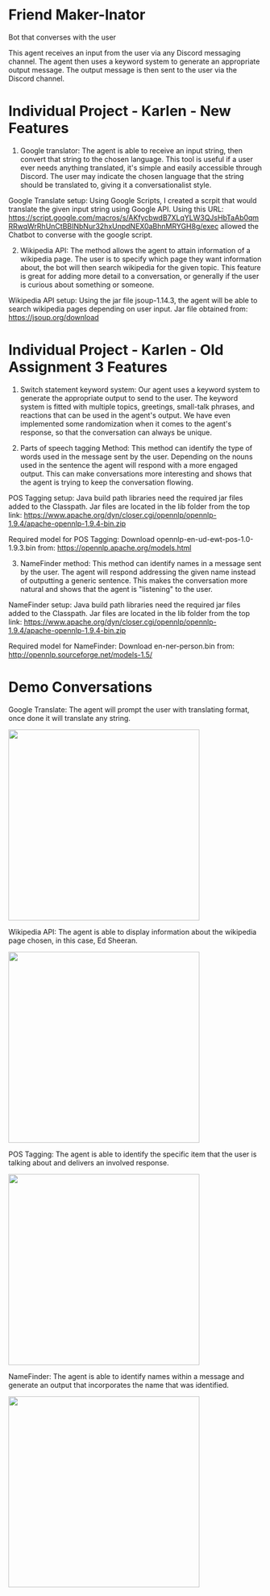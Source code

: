 # Friend Maker-Inator
Bot that converses with the user

This agent receives an input from the user via any Discord messaging channel. The agent then uses a keyword system to generate an appropriate output message. The output message is then sent to the user via the Discord channel.

# Individual Project - Karlen - New Features
1. Google translator: The agent is able to receive an input string, then convert that string to the chosen language. This tool is useful if a user ever needs anything translated, it's simple and easily accessible through Discord. The user may indicate the chosen language that the string should be translated to, giving it a conversationalist style.

Google Translate setup: Using Google Scripts, I created a scrpit that would translate the given input string using Google API. Using this URL: https://script.google.com/macros/s/AKfycbwdB7XLqYLW3QJsHbTaAb0qmRRwqWrRhUnCtBBINbNur32hxUnpdNEX0aBhnMRYGH8g/exec allowed the Chatbot to converse with the google script.

2. Wikipedia API: The method allows the agent to attain information of a wikipedia page. The user is to specify which page they want information about, the bot will then search wikipedia for the given topic. This feature is great for adding more detail to a conversation, or generally if the user is curious about something or someone. 

Wikipedia API setup: Using the jar file jsoup-1.14.3, the agent will be able to search wikipedia pages depending on user input. Jar file obtained from: https://jsoup.org/download

# Individual Project - Karlen - Old Assignment 3 Features
1. Switch statement keyword system: Our agent uses a keyword system to generate the appropriate output to send to the user. The keyword system is fitted with multiple topics, greetings, small-talk phrases, and reactions that can be used in the agent's output. We have even implemented some randomization when it comes to the agent's response, so that the conversation can always be unique.

2. Parts of speech tagging Method: This method can identify the type of words used in the message sent by the user. Depending on the nouns used in the sentence the agent will respond with a more engaged output. This can make conversations more interesting and shows that the agent is trying to keep the conversation flowing.

POS Tagging setup: Java build path libraries need the required jar files added to the Classpath. Jar files are located in the lib folder from the top link: https://www.apache.org/dyn/closer.cgi/opennlp/opennlp-1.9.4/apache-opennlp-1.9.4-bin.zip

Required model for POS Tagging: Download opennlp-en-ud-ewt-pos-1.0-1.9.3.bin from: https://opennlp.apache.org/models.html

3. NameFinder method: This method can identify names in a message sent by the user. The agent will respond addressing the given name instead of outputting a generic sentence. This makes the conversation more natural and shows that the agent is "listening" to the user.

NameFinder setup: Java build path libraries need the required jar files added to the Classpath. Jar files are located in the lib folder from the top link: https://www.apache.org/dyn/closer.cgi/opennlp/opennlp-1.9.4/apache-opennlp-1.9.4-bin.zip

Required model for NameFinder: Download en-ner-person.bin from: http://opennlp.sourceforge.net/models-1.5/
    
# Demo Conversations

Google Translate: The agent will prompt the user with translating format, once done it will translate any string.

<img width="379" src="https://cdn.discordapp.com/attachments/782402607393538061/962865447911440464/310proj_1.PNG">

Wikipedia API: The agent is able to display information about the wikipedia page chosen, in this case, Ed Sheeran.

<img width="379" src="https://cdn.discordapp.com/attachments/782402607393538061/962865401711181944/310proj_2.PNG">

POS Tagging: The agent is able to identify the specific item that the user is talking about and delivers an involved response.

<img width="379" src="https://user-images.githubusercontent.com/99511208/158702513-d25860e9-c6ce-43cc-9182-b5afecd0345b.png">

NameFinder: The agent is able to identify names within a message and generate an output that incorporates the name that was identified.

<img width = "379" src="https://user-images.githubusercontent.com/99511208/158907144-532fd37c-f032-4f58-9654-a0eb9511e57c.png">

